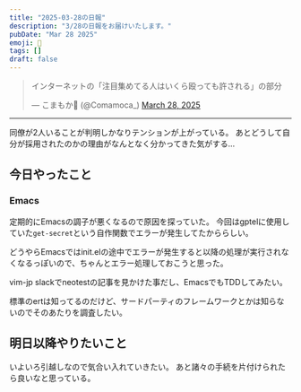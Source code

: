 ```yaml
---
title: "2025-03-28の日報"
description: "3/28の日報をお届けいたします。"
pubDate: "Mar 28 2025"
emoji: 🦊
tags: []
draft: false
---
```


<blockquote class="twitter-tweet"><p lang="ja" dir="ltr">インターネットの「注目集めてる人はいくら殴っても許される」の部分</p>&mdash; こまもか🦊 (@Comamoca_) <a href="https://twitter.com/Comamoca_/status/1905627142974833125?ref_src=twsrc%5Etfw">March 28, 2025</a></blockquote> <script async src="https://platform.twitter.com/widgets.js" charset="utf-8"></script>

---

同僚が2人いることが判明しかなりテンションが上がっている。
あとどうして自分が採用されたのかの理由がなんとなく分かってきた気がする...

## 今日やったこと

### Emacs

定期的にEmacsの調子が悪くなるので原因を探っていた。
今回はgptelに使用していた`get-secret`という自作関数でエラーが発生してたかららしい。

どうやらEmacsではinit.elの途中でエラーが発生すると以降の処理が実行されなくなるっぽいので、ちゃんとエラー処理しておこうと思った。

vim-jp slackでneotestの記事を見かけた事だし、EmacsでもTDDしてみたい。

標準のertは知ってるのだけど、サードパーティのフレームワークとかは知らないのでそのあたりを調査したい。

## 明日以降やりたいこと

いよいろ引越しなので気合い入れていきたい。
あと諸々の手続を片付けられたら良いなと思っている。
